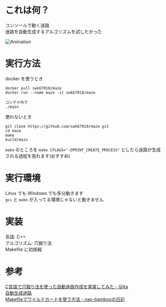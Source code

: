 # これは何？
コンソールで動く迷路  
迷路を自動生成するアルゴリズムを試したかった  

![Animation](https://user-images.githubusercontent.com/66293670/127705440-94935d94-5bed-49de-a2e0-29949519e74f.gif)

# 実行方法
docker を使うとき
```
docker pull swk67018/maze
docker run --name maze -it swk67018/maze

コンテナ内で
./main
```

使わないとき
```
git clone https://github.com/swk67018/maze.git
cd maze
make
build/main
```

`make` のところを `make CFLAGS="-DPRINT_CREATE_PROCESS"` としたら迷路が生成される過程を見れます(おすすめ)  

# 実行環境
Linux でも Windows でも多分動きます  
`gcc` と `make` が入ってる環境じゃないと動きません  

# 実装
言語: C++  
アルゴリズム: 穴掘り法  
Makefile に初挑戦  

# 参考
[C言語で穴掘り法を使った自動迷路作成を実装してみた - Qiita](https://qiita.com/zurazurataicho/items/1435b7236b6b1ca34334)  
[自動生成迷路](http://www5d.biglobe.ne.jp/stssk/maze/make.html)  
[Makefileでワイルドカードを使う方法 - nao-bambooの日記](https://nao-bamboo.hatenablog.com/entry/2015/09/11/175832)  

